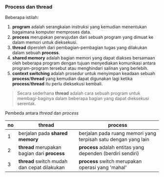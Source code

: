 ### Process dan thread

Beberapa istilah:

1. **program** adalah serangkaian instruksi yang kemudian menentukan bagaimana komputer memproses data.
2. **process** merupakan perwujudan dari sebuah program yang dimuat ke dalam memori untuk dieksekusi.
3. **thread** diperoleh dari pembagian-pembagian tugas yang dilakukan dalam sebuah **process**.
4. **shared memory** adalah bagian memori yang dapat diakses bersamaan oleh beberapa program dengan tujuan menyediakan komunikasi antara program-program tersebut atau menghindari salinan yang berlebih.
5. **context switching** adalah prosedur untuk menyimpan keadaan sebuah **process**/**thread** yang kemudian dapat digunakan lagi ketika **process**/**thread** itu perlu dieksekusi kembali.

> Secara sederhana **thread** adalah cara sebuah program untuk membagi-baginya dalam beberapa bagian yang dapat dieksekusi serentak.

Pembeda antara *thread* dan *process*

|no|thread|process|
|---|---|---|
| 1 | berjalan pada **shared memory** | berjalan pada ruang memori yang terpisah satu dengan yang lain |
| 2 | **thread** merupakan bagian dari **process** | **process** adalah entitas yang dependen (berdiri sendiri) |
| 3 | **thread** switch mudah dan cepat dilakukan | **process** switch merupakan operasi yang 'mahal' |
